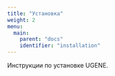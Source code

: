```yaml
---
title: "Установка"
weight: 2
menu:
  main:
    parent: "docs"
    identifier: "installation"
---
```


Инструкции по установке UGENE.
